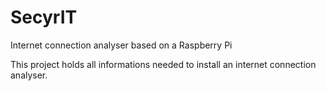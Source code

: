 # SecyrIT
Internet connection analyser based on a Raspberry Pi

This project holds all informations needed to install an internet connection analyser.
